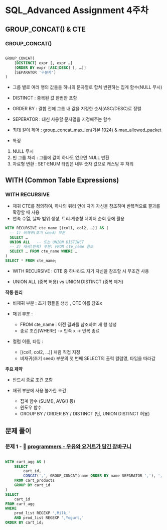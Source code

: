 # SQL_Advanced Assignment 4주차

## GROUP_CONCAT() & CTE

### GROUP_CONCAT()

```sql

GROUP_CONCAT(
    [DISTINCT] expr [, expr …]
    [ORDER BY expr [ASC|DESC] [, …]]
    [SEPARATOR '구분자']
)

```

* 그룹 별로 여러 행의 값들을 하나의 문자열로 합쳐 반환하는 집계 함수(NULL 무시)

* DISTINCT : 중복된 값 한번만 포함 

* ORDER BY : 결합 전에 그룹 내 값을 지정한 순서(ASC/DESC)로 정렬 

* SEPERATOR : 대신 사용할 문자열을 지정해주는 함수

* 최대 길이 제어 : group_concat_max_len(기본 1024) & max_allowed_packet

* 특징 

1. NULL 무시 
2. 빈 그룹 처리 : 그룹에 값이 하나도 없으면 NULL 반환
3. 자료형 변환 :  SET·ENUM 타입은 내부 숫자 값으로 캐스팅 후 처리 

## WITH (Common Table Expressions)

### WITH RECURSIVE

* 재귀 CTE를 정의하여, 하나의 쿼리 안에 자기 자신을 참조하며 반복적으로 결과를 확장할 때 사용 
* 연속 수열, 날짜 범위 생성, 트리.계층형 데이터 순회 등에 활용

```sql
WITH RECURSIVE cte_name [(col1, col2, …)] AS (
  -- 1) 비재귀(초기 seed) 부분
  SELECT …  
  UNION ALL   -- 또는 UNION DISTINCT
  -- 2) 재귀(반복) 부분: FROM cte_name 참조
  SELECT … FROM cte_name WHERE …  
)
SELECT * FROM cte_name;

```

* WITH RECURSIVE : CTE 중 하나라도 자기 자신을 참조할 시 무조건 사용 

* UNION ALL (중복 허용) vs UNION DISTINCT (중복 제거)

**작동 원리**

* 비재귀 부분 : 초기 행들을 생성 , CTE 이름 참조x 

* 재귀 부분 : 
    * FROM cte_name : 이전 결과를 참조하여 새 행 생성 
    * 종료 조건(WHERE) -> 만족 x -> 반복 종료

* 컬럼 이름, 타입 : 
    * [(col1, col2, …)] 처럼 직접 지정 
    * 비재귀(초기 seed) 부분의 첫 번째 SELECT의 출력 컬럼명, 타입을 따라감 


**주요 제약**

* 반드시 종료 조건 포함 

* 재귀 부분에 사용 불가한 조건 
    * 집계 함수 (SUM(), AVG() 등)
    * 윈도우 함수
    * GROUP BY / ORDER BY / DISTINCT (단, UNION DISTINCT 허용)


## 문제 풀이

### 문제 1 - 🔗 [programmers - 우유와 요거트가 담긴 장바구니](https://school.programmers.co.kr/learn/courses/30/lessons/62284) 

```sql

WITH cart_agg AS (
    SELECT
        cart_id,
        CONCAT(',', GROUP_CONCAT(name ORDER BY name SEPARATOR ','), ',') AS prod_list
    FROM cart_products
    GROUP BY cart_id
)
SELECT
    cart_id
FROM cart_agg
WHERE
    prod_list REGEXP ',Milk,'
    AND prod_list REGEXP ',Yogurt,'
ORDER BY cart_id;

```
